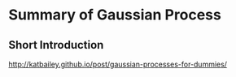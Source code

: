# Summary of Gaussian Process

## Short Introduction
http://katbailey.github.io/post/gaussian-processes-for-dummies/

